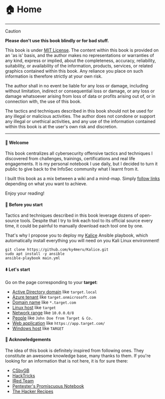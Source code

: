 # 🏠 Home

---

> [!CAUTION]
> **Please don't use this book blindly or for bad stuff.**
>
> This book is under [MIT License](https://github.com/ky4meru/ky4meru.github.io/blob/main/LICENSE). The content within this book is provided on an 'as is' basis, and the author makes no representations or warranties of any kind, express or implied, about the completeness, accuracy, reliability, suitability, or availability of the information, products, services, or related graphics contained within this book. Any reliance you place on such information is therefore strictly at your own risk.
>
> The author shall in no event be liable for any loss or damage, including without limitation, indirect or consequential loss or damage, or any loss or damage whatsoever arising from loss of data or profits arising out of, or in connection with, the use of this book.
>
> The tactics and techniques described in this book should not be used for any illegal or malicious activities. The author does not condone or support any illegal or unethical activities, and any use of the information contained within this book is at the user's own risk and discretion.

---

#### 👋 Welcome

This book centralizes all cybersecurity offensive tactics and techniques I discovered from challenges, trainings, certifications and real life engagements. It is my personal notebook I use daily, but I decided to turn it public to give back to the InfoSec community what I learnt from it.

I built this book as a mix between a wiki and a mind-map. Simply [follow links](/docs/index.html#-lets-start) depending on what you want to achieve.

Enjoy your reading!

#### 🛑 Before you start

Tactics and techniques described in this book leverage dozens of open-source tools. Despite that I try to link each tool to its official source every time, it could be painful to manually download each tool one by one.

That's why I propose you to deploy my [Kalice](https://github.com/ky4meru/Kalice) Ansible playbook, which automatically install everything you will need on you Kali Linux environment!

```shell
git clone https://github.com/ky4meru/Kalice.git
sudo apt install -y ansible
ansible-playbook main.yml
```

#### ⬇️ Let's start

Go on the page corresponding to your **target**:

- [Active Directory domain](/docs/active-directory/index.html) like `target.local`
- [Azure tenant](/azure/) like `target.onmicrosoft.com`
- [Domain name](/network/) like `*.target.com`
- [Linux host](/docs/linux/index.html) like `target`
- [Network range](/network/) like `10.0.0.0/8`
- [People](/osint/) like `John Doe from Target & Co.`
- [Web application](/webapps/) like `https://app.target.com/`
- [Windows host](/docs/windows/index.html) like `TARGET`

#### 🙏 Acknowledgements

The idea of this book is definitely inspired from following ones. They constitute an awesome knowledge base, many thanks to them. If you're looking for an information that is not here, it is for sure there:

- [CSbyGB](https://csbygb.gitbook.io/)
- [HackTricks](https://book.hacktricks.xyz/)
- [IRed.Team](https://www.ired.team/)
- [Pentester's Promiscuous Notebook](https://ppn.snovvcrash.rocks/)
- [The Hacker Recipes](https://www.thehacker.recipes/)